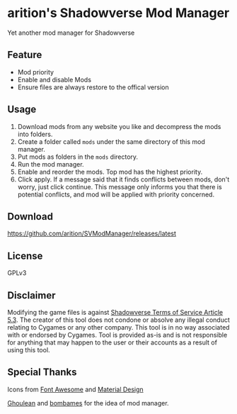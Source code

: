 # arition's Shadowverse Mod Manager

Yet another mod manager for Shadowverse

## Feature

- Mod priority
- Enable and disable Mods
- Ensure files are always restore to the offical version

## Usage

1. Download mods from any website you like and decompress the mods into folders.
3. Create a folder called `mods` under the same directory of this mod manager.
3. Put mods as folders in the `mods` directory.
4. Run the mod manager.
5. Enable and reorder the mods. Top mod has the highest priority.
6. Click apply. If a message said that it finds conflicts between mods, don't worry, just click continue. This message only informs you that there is potential conflicts, and mod will be applied with priority concerned.

## Download

https://github.com/arition/SVModManager/releases/latest

## License

GPLv3

## Disclaimer

Modifying the game files is against [Shadowverse Terms of Service Article 5.3](https://shadowverse.com/terms.php). The creator of this tool does not condone or absolve any illegal conduct relating to Cygames or any other company. This tool is in no way associated with or endorsed by Cygames. Tool is provided as-is and is not responsible for anything that may happen to the user or their accounts as a result of using this tool. 

## Special Thanks

Icons from [Font Awesome](https://fontawesome.com/) and [Material Design](https://material.io/)

[Ghoulean](https://github.com/Ghoulean/SVModManager) and [bombames](https://www.reddit.com/r/Shadowverse/comments/7h2o6y/mod_manager_tool_sorta/) for the idea of mod manager.
